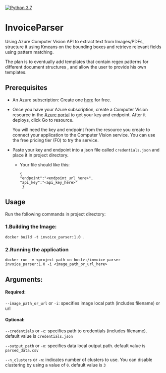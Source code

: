 [![Python 3.7](https://img.shields.io/badge/python-3.7-blue.svg)](https://www.python.org/downloads/release/python-360/)
# InvoiceParser
Using Azure Computer Vision API to extract text from Images/PDFs, structure it using Kmeans on the bounding boxes and retrieve relevant fields using pattern matching.

The plan is to eventually add templates that contain regex patterns for different document structures
, and allow the user to provide his own templates. 

## Prerequisites
- An Azure subscription: Create one [here](https://azure.microsoft.com/en-us/free/cognitive-services/) for free.
- Once you have your Azure subscription, create a Computer Vision resource in the [Azure portal](https://portal.azure.com/#create/Microsoft.CognitiveServicesComputerVision) to get your key and endpoint. After it deploys, click Go to resource.

    You will need the key and endpoint from the resource you create to connect your application to the Computer Vision service.
    You can use the free pricing tier (F0) to try the service.
- Paste your key and endpoint into a json file called `credentials.json` and place it in project directory.
  - Your file should like this:
    ```
    {
    "endpoint":"<endpoint_url_here>",
    "api_key":"<api_key_here>"
     }
    ```

## Usage
Run the following commands in project directory:

### 1.Building the Image:
`docker build -t invoice_parser:1.0 .`

### 2.Running the application
`docker run -v <project-path-on-host>:/invoice-parser invoice_parser:1.0 -i <image_path_or_url_here>` 

## Arguments:

#### Required:

`--image_path_or_url` or `-i`: specifies image local path (includes filename) or url

#### Optional:

`--credentials` or `-c`: specifies path to credentials (includes filename). default value is `credentials.json`

`--output_path` or `-o`: specifies data local output path. default value is `parsed_data.csv`

`--n_clusters` or `-n`: indicates number of clusters to use. You can disable clustering by using a value of `0`. default value is `3`


